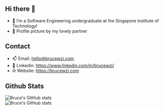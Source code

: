 ## Hi there 👋
- 👀 I’m a Software Engineering undergraduate at the Singapore Institute of Technology!
- 🎨 Profile picture by my lovely partner 

## Contact
- 📫 Email: hello@brucewzj.com
- 💼 Linkedin: https://www.linkedin.com/in/brucewzj/
- 🌐 Website: https://brucewzj.com

## Github Stats
![Bruce's GitHub stats](https://github-readme-stats.vercel.app/api?username=brucewzj99&theme=dracula&hide_border=false&show_icons=true&include_all_commits=true&count_private=true)<br/>
![Bruce's GitHub stats](https://github-readme-stats.vercel.app/api/top-langs/?username=brucewzj99&theme=dracula&hide_border=false&include_all_commits=true&count_private=true&layout=compact)
